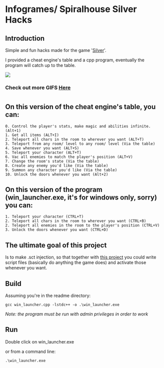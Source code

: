 
# Infogrames/ Spiralhouse Silver Hacks

## Introduction
Simple and fun hacks made for the game '[Silver](https://en.wikipedia.org/wiki/Silver_(video_game))'.

I provided a cheat engine's table and a cpp program, eventually the program will catch up to the table.


<img src="./examples/grand_fuge_edit.gif" />

### Check out more GIFS [Here](./examples/examples.md)

#

## On this version of the cheat engine's table, you can:
    0. Control the player's stats, make magic and abilities infinite. (Alt+1)
    1. Get all items (ALT+I)
    2. Teleport all chars in the room to wherever you want (ALT+T)
    3. Teleport from any room/ level to any room/ level (Via the table)
    4. Save whenever you want (ALT+S)
    5. Teleport your character (ALT+T)
    6. Vac all enemies to match the player's position (ALT+V)
    7. Change the room's state (Via the table)
    8. Create any enemy you'd like (Via the table)
    9. Summon any character you'd like (Via the table)
    10. Unlock the doors whenever you want (Alt+2)

## On this version of the program (win_launcher.exe, it's for windows only, sorry) you can:
    1. Teleport your character (CTRL+T)
    2. Teleport all chars in the room to wherever you want (CTRL+B)
    2. Teleport all enemies in the room to the player's position (CTRL+V)
    3. Unlock the doors whenever you want (CTRL+D)

## The ultimate goal of this project
Is to make .sct injection, so that together with [this project](https://github.com/nadavshemesh/silver-reversing-sct) you could write script files (basically do anything the game does) and activate those whenever you want.

## Build

Assuming you're in the readme directory:
```
gcc win_launcher.cpp -lstdc++ -o .\win_launcher.exe
```
_Note: the program must be run with admin privileges in order to work_

## Run
Double click on win_launcher.exe

or from a command line:
```
.\win_launcher.exe
```